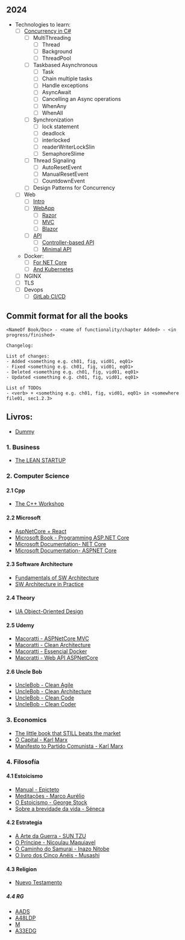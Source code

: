 ## 2024 
- Technologies to learn:
  - [ ] [Concurrency in C#](https://www.csharptutorial.net/csharp-concurrency/)
    - [ ] MultiThreading
      - [ ] Thread
      - [ ] Background
      - [ ] ThreadPool
    - [ ] Taskbased Asynchronous
      - [ ] Task
      - [ ] Chain multiple tasks
      - [ ] Handle exceptions
      - [ ] AsyncAwait
      - [ ] Cancelling an Async operations
      - [ ] WhenAny
      - [ ] WhenAll
    - [ ] Synchronization
      - [ ] lock statement
      - [ ] deadlock
      - [ ] interlocked
      - [ ] readerWriterLockSlin
      - [ ] SemaphoreSlime
    - [ ] Thread Signaling
      - [ ] AutoResetEvent
      - [ ] ManualResetEvent
      - [ ] CountdownEvent
    - [ ] Design Patterns for Concurrency
  - [ ] Web
    - [ ] [Intro](https://learn.microsoft.com/en-us/visualstudio/get-started/csharp/tutorial-aspnet-core?view=vs-2022)
    - [ ] [WebApp](https://learn.microsoft.com/en-us/aspnet/core/tutorials/choose-web-ui?view=aspnetcore-8.0)
      - [ ] [Razor](https://learn.microsoft.com/en-us/aspnet/core/tutorials/razor-pages/?view=aspnetcore-8.0)
      - [ ] [MVC](https://learn.microsoft.com/en-us/aspnet/core/tutorials/first-mvc-app/start-mvc?view=aspnetcore-8.0&tabs=visual-studio)
      - [ ] [Blazor](https://learn.microsoft.com/en-us/aspnet/core/blazor/tutorials/?view=aspnetcore-8.0)
    - [ ] [API](https://learn.microsoft.com/en-us/aspnet/core/fundamentals/apis?view=aspnetcore-8.0)
      - [ ] [Controller-based API](https://learn.microsoft.com/en-us/aspnet/core/web-api/?view=aspnetcore-8.0)
      - [ ] [Minimal API](https://learn.microsoft.com/en-us/aspnet/core/fundamentals/minimal-apis/overview?view=aspnetcore-8.0)
  - Docker:
    - [ ] [For NET Core](https://www.udemy.com/course/docker-essencial-para-a-plataforma-net/learn/lecture/13509390?start=90)
    - [ ] [And Kubernetes](https://www.udemy.com/course/docker-kubernetes-the-practical-guide/learn/lecture/22166652?start=0#overview)
  - [ ] NGINX
  - [ ] TLS
  - [ ] Devops
    - [ ] [GitLab CI/CD](https://docs.gitlab.com/ee/ci/)

## Commit format for all the books
``` console 
<NameOf Book/Doc> - <name of functionality/chapter Added> - <in progress/finished>

Changelog:

List of changes:
- Added <something e.g. ch01, fig, vid01, eq01> 
- Fixed <something e.g. ch01, fig, vid01, eq01> 
- Deleted <something e.g. ch01, fig, vid01, eq01>
- Updated <something e.g. ch01, fig, vid01, eq01> 

List of TODOs
- <verb> + <something e.g. ch01, fig, vid01, eq01> in <somewhere file01, sec1.2.3>
```

## Livros:
- [Dummy](/dummy.md)

### 1. Business

- [The LEAN STARTUP](/Business/TheLeanStartup.md)
### 2. Computer Science

#### 2.1 Cpp  

- [The C++ Workshop](/ComputerScience/Cplusplus/CppWorkShop/Index.md)

#### 2.2 Microsoft  

- [AspNetCore + React](/ComputerScience/Microsoft/ASPNetCore/ASPNetCore_and_React/CH01.md)  
- [Microsoft Book - Programming ASP.NET Core](/ComputerScience/Microsoft/ASPNetCore/CH01.md)  
- [Microsoft Documentation- NET Core](/ComputerScience/Microsoft/NetCore/home.md)  
- [Microsoft Documentation- ASPNET Core](/ComputerScience/Microsoft/ASPNetCore/CH01.md)  

#### 2.3 Software Architecture

- [Fundamentals of SW Architecture](/ComputerScience/SW-Architecture/FundamentalsOfSWArch/00-Home.md)
- [SW Architecture in Practice](/ComputerScience/SW-Architecture/SWArchInPractice/00-Home.md)

#### 2.4 Theory  

- [UA Object-Oriented Design](/ComputerScience/OOD/ObjectOrientedDesign.md)

#### 2.5 Udemy  

- [Macoratti - ASPNetCore MVC](/Udemy/Microsoft/Macoratti/AspNetCore-MVC/home.md)  
- [Macoratti - Clean Architecture](/Udemy/Microsoft/Macoratti/CleanArchitectureWithASPNETCore/home.md)  
- [Macoratti - Essencial Docker](/Udemy/Microsoft/Macoratti/EssentialDocker/home.md)  
- [Macoratti - Web API ASPNetCore](/Udemy/Microsoft/Macoratti/WebAPI/home.md)  

#### 2.6 Uncle Bob  

- [UncleBob - Clean Agile](/ComputerScience/UncleBob/CleanAgile/Sec00-Index.md)  
- [UncleBob - Clean Architecture](/ComputerScience/UncleBob/CleanArchitecture/Sec00-Index.md)  
- [UncleBob - Clean Code](/ComputerScience/UncleBob/CleanCode/Sec00-Index.md)  
- [UncleBob - Clean Coder](/ComputerScience/UncleBob/CleanCoder/Sec00-Index.md)  

### 3. Economics

- [The little book that STILL beats the market](/Economics/TheLittleBookThatBeatsTheMarket.md)  
- [O Capital - Karl Marx]()  
- [Manifesto to Partido Comunista - Karl Marx]()  
### 4. Filosofía 

#### 4.1 Estoicismo
- [Manual - Epicteto](/Filosofia/Estoicismo/manual_de_epicteto.md)
- [Meditações - Marco Aurélio](/Filosofia/Estoicismo/meditacoes.md)
- [O Estoicismo - George Stock]()
- [Sobre a brevidade da vida - Séneca](/filosofia/Estoicismo/sobre_a_brevidade_da_vida.md)
  
#### 4.2 Estrategia  
- [A Arte da Guerra - SUN TZU](/Filosofia/a_arte_da_guerra.md)  
- [O Príncipe - Nicoulau Maquiavel](/Filosofia/el_principe.md)  
- [O Caminho do Samurai - Inazo Nitobe]()  
- [O livro dos Cinco Anéis - Musashi]()  

#### 4.3 Religion
- [Nuevo Testamento](/Filosofia/Biblia-NovoTestamento.md)
  
##### 4.4 RG  
- [AADS]()  
- [A48LDP]()  
- [M]()  
- [A33EDG]()  
  


